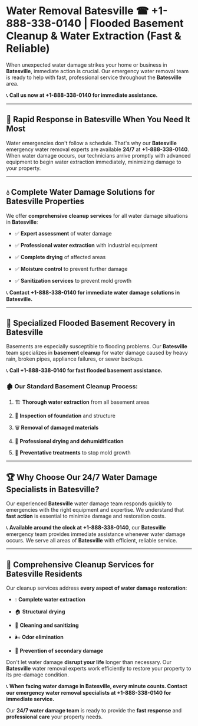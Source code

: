 # Water Removal Batesville ☎ +1-888-338-0140 | Flooded Basement Cleanup & Water Extraction (Fast & Reliable)

When unexpected water damage strikes your home or business in **Batesville**, immediate action is crucial. Our emergency water removal team is ready to help with fast, professional service throughout the **Batesville** area. 

📞 **Call us now at +1-888-338-0140 for immediate assistance.**
---
## 🚀 Rapid Response in Batesville When You Need It Most
Water emergencies don't follow a schedule. That's why our **Batesville** emergency water removal experts are available **24/7** at **+1-888-338-0140**. When water damage occurs, our technicians arrive promptly with advanced equipment to begin water extraction immediately, minimizing damage to your property.
---
## 💧 Complete Water Damage Solutions for Batesville Properties
We offer **comprehensive cleanup services** for all water damage situations in **Batesville**:
- ✅ **Expert assessment** of water damage  
- ✅ **Professional water extraction** with industrial equipment  
- ✅ **Complete drying** of affected areas  
- ✅ **Moisture control** to prevent further damage  
- ✅ **Sanitization services** to prevent mold growth  
📞 **Contact +1-888-338-0140 for immediate water damage solutions in Batesville.**
---
## 🌊 Specialized Flooded Basement Recovery in Batesville
Basements are especially susceptible to flooding problems. Our **Batesville** team specializes in **basement cleanup** for water damage caused by heavy rain, broken pipes, appliance failures, or sewer backups. 
📞 **Call +1-888-338-0140 for fast flooded basement assistance.**
### 🏚️ Our Standard Basement Cleanup Process:
1. 🏗️ **Thorough water extraction** from all basement areas  
2. 🔎 **Inspection of foundation** and structure  
3. 🗑️ **Removal of damaged materials**  
4. 💨 **Professional drying and dehumidification**  
5. 🚫 **Preventative treatments** to stop mold growth  
---
## 🏆 Why Choose Our 24/7 Water Damage Specialists in Batesville?
Our experienced **Batesville** water damage team responds quickly to emergencies with the right equipment and expertise. We understand that **fast action** is essential to minimize damage and restoration costs.
📞 **Available around the clock at +1-888-338-0140**, our **Batesville** emergency team provides immediate assistance whenever water damage occurs. We serve all areas of **Batesville** with efficient, reliable service.
---
## 🧹 Comprehensive Cleanup Services for Batesville Residents
Our cleanup services address **every aspect of water damage restoration**:
- 💧 **Complete water extraction**  
- 🏠 **Structural drying**  
- 🧼 **Cleaning and sanitizing**  
- 🌬️ **Odor elimination**  
- 🚫 **Prevention of secondary damage**  
Don't let water damage **disrupt your life** longer than necessary. Our **Batesville** water removal experts work efficiently to restore your property to its pre-damage condition.
📞 **When facing water damage in Batesville, every minute counts. Contact our emergency water removal specialists at +1-888-338-0140 for immediate service.**
Our **24/7 water damage team** is ready to provide the **fast response** and **professional care** your property needs.
